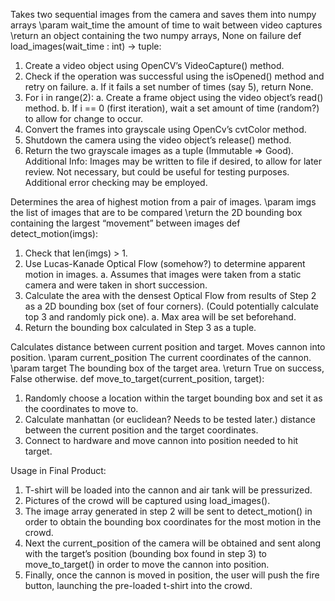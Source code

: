 Takes two sequential images from the camera and saves them into numpy arrays
\param wait_time the amount of time to wait between video captures
\return an object containing the two numpy arrays, None on failure
def load_images(wait_time : int) -> tuple:
1. Create a video object using OpenCV’s VideoCapture() method.
2. Check if the operation was successful using the isOpened() method and retry on failure.
  a. If it fails a set number of times (say 5), return None.
3. For i in range(2):
  a. Create a frame object using the video object’s read() method.
  b. If i == 0 (first iteration), wait a set amount of time (random?) to allow for change to occur.
4. Convert the frames into grayscale using OpenCv’s cvtColor method.
5. Shutdown the camera using the video object’s release() method.
6. Return the two grayscale images as a tuple (Immutable => Good).
Additional Info:
Images may be written to file if desired, to allow for later review. Not necessary, but could be useful for testing purposes.
Additional error checking may be employed.

Determines the area of highest motion from a pair of images. 
\param imgs the list of images that are to be compared
\return the 2D bounding box containing the largest “movement” between images
def detect_motion(imgs):
1. Check that len(imgs) > 1.
2. Use Lucas-Kanade Optical Flow (somehow?) to determine apparent motion in images.
  a. Assumes that images were taken from a static camera and were taken in short succession.
3. Calculate the area with the densest Optical Flow from results of Step 2 as a 2D bounding box (set of four corners). (Could potentially calculate top 3 and randomly pick one).
  a. Max area will be set beforehand.
4. Return the bounding box calculated in Step 3 as a tuple.                     

Calculates distance between current position and target. Moves cannon into position.
\param current_position The current coordinates of the cannon.
\param target The bounding box of the target area.
\return True on success, False otherwise.
def move_to_target(current_position, target):
1. Randomly choose a location within the target bounding box and set it as the coordinates to move to.
2. Calculate manhattan (or euclidean? Needs to be tested later.) distance between the current position and the target coordinates.
3. Connect to hardware and move cannon into position needed to hit target.


Usage in Final Product:

1. T-shirt will be loaded into the cannon and air tank will be pressurized.
2. Pictures of the crowd will be captured using load_images().
3. The image array generated in step 2 will be sent to detect_motion() in order to obtain the bounding box coordinates for the most motion in the crowd.
4. Next the current_position of the camera will be obtained and sent along with the target’s position (bounding box found in step 3) to move_to_target() in order to move the cannon into position.
5. Finally, once the cannon is moved in position, the user will push the fire button, launching the pre-loaded t-shirt into the crowd.
